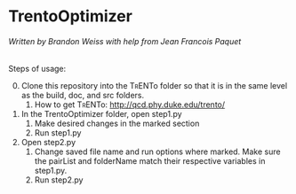 # TrentoOptimizer
###### Written by Brandon Weiss with help from Jean Francois Paquet

Steps of usage:

0. Clone this repository into the T<font size = 1>R</font>ENTo folder so that it is in the same level as the build, doc, and src folders.
   1. How to get T<font size = 1>R</font>ENTo: http://qcd.phy.duke.edu/trento/
1. In the TrentoOptimizer folder, open step1.py
   1. Make desired changes in the marked section
   2. Run step1.py
2. Open step2.py
   1. Change saved file name and run options where marked. Make sure the pairList and folderName match their respective variables in step1.py.
   2. Run step2.py